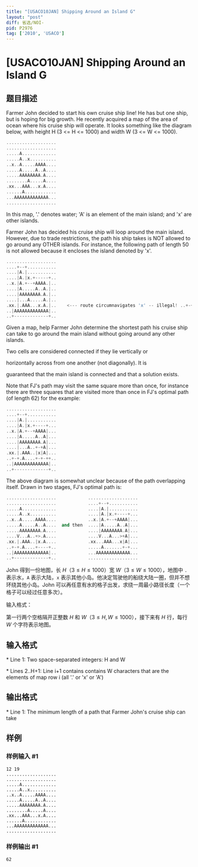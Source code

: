 ```yaml
---
title: "[USACO10JAN] Shipping Around an Island G"
layout: "post"
diff: 省选/NOI-
pid: P2976
tag: ['2010', 'USACO']
---
```

# [USACO10JAN] Shipping Around an Island G
## 题目描述

Farmer John decided to start his own cruise ship line! He has but one ship, but is hoping for big growth. He recently acquired a map of the area of ocean where his cruise ship will operate. It looks something like the diagram below, with height H (3 <= H <= 1000) and width W (3 <= W <= 1000).

```cpp
................... 
................... 
.....A............. 
.....A..x.......... 
..x..A.....AAAA.... 
.....A.....A..A.... 
.....AAAAAAAA.A.... 
........A.....A.... 
.xx...AAA...x.A.... 
......A............ 
...AAAAAAAAAAAAA... 
................... 
```
In this map, '.' denotes water; 'A' is an element of the main island; and 'x' are other islands.

Farmer John has decided his cruise ship will loop around the main island. However, due to trade restrictions, the path his ship takes is NOT allowed to go around any OTHER islands. For instance, the following path of length 50 is not allowed because it encloses the island denoted by 'x'.

```cpp
................... 
....+--+........... 
....|A.|........... 
....|A.|x.+-----+.. 
..x.|A.+--+AAAA.|.. 
....|A.....A..A.|.. 
....|AAAAAAAA.A.|.. 
....|...A.....A.|.. 
.xx.|.AAA...x.A.|..    <--- route circumnavigates 'x' -- illegal! ..+-+.A.........|.. 
..|AAAAAAAAAAAAA|.. 
..+-------------+.. 
```
Given a map, help Farmer John determine the shortest path his cruise ship can take to go around the main island without going around any other islands.

Two cells are considered connected if they lie vertically or

horizontally across from one another (not diagonally). It is

guaranteed that the main island is connected and that a solution exists.

Note that FJ's path may visit the same square more than once, for instance there are three squares that are visited more than once in FJ's optimal path (of length 62) for the example:

```cpp
................... 
....+--+........... 
....|A.|........... 
....|A.|x.+----+... 
..x.|A.+--+AAAA|... 
....|A.....A..A|... 
....|AAAAAAAA.A|... 
....|...A..+-+A|... 
.xx.|.AAA..|x|A|... 
..+-+.A....+-+-++.. 
..|AAAAAAAAAAAAA|.. 
..+-------------+.. 
```
The above diagram is somewhat unclear because of the path overlapping itself.  Drawn in two stages, FJ's optimal path is:

```cpp
...................            ................... 
...................            ....+--+........... 
.....A.............            ....|A.|........... 
.....A..x..........            ....|A.|x.+----+... 
..x..A.....AAAA....            ..x.|A.+--+AAAA|... 
.....A.....A..A....  and then  ....|A.....A..A|... 
.....AAAAAAAA.A....            ....|AAAAAAAA.A|... 
....V...A..+>.A....            ....V...A...>+A|... 
.xx.|.AAA..|x.A....            .xx...AAA...x|A|... 
..+-+.A....+----+..            .....A.......+-+... 
..|AAAAAAAAAAAAA|..            ...AAAAAAAAAAAAA... 
..+-------------+..            ................... 
```

John 得到一份地图，长 $H$（$3 \leq H\leq 1000$）宽 $W$（$3 \leq W\leq 1000$），地图中 ``.`` 表示水，`A` 表示大陆，`x` 表示其他小岛。他决定驾驶他的船绕大陆一圈，但并不想环绕其他小岛。John 可以再任意有水的格子出发，求绕一周最小路径长度（一个格子可以经过任意多次）。

输入格式：

第一行两个空格隔开正整数 $H$ 和 $W$（$3 \leq H,W\leq 1000$），接下来有 $H$ 行，每行 $W$ 个字符表示地图。
## 输入格式

\* Line 1: Two space-separated integers: H and W

\* Lines 2..H+1: Line i+1 contains contains W characters that are the elements of map row i (all '.' or 'x' or 'A')

## 输出格式

\* Line 1: The minimum length of a path that Farmer John's cruise ship can take

## 样例

### 样例输入 #1
```
12 19 
................... 
................... 
.....A............. 
.....A..x.......... 
..x..A.....AAAA.... 
.....A.....A..A.... 
.....AAAAAAAA.A.... 
........A.....A.... 
.xx...AAA...x.A.... 
......A............ 
...AAAAAAAAAAAAA... 
................... 

```
### 样例输出 #1
```
62 

```

